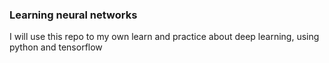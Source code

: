 ### Learning neural networks

I will use this repo to my own learn and practice about deep learning, using python and tensorflow

